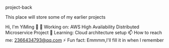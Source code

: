 project-back

This place will store some of my earlier projects

Hi, I'm YiMing 👋
🔭 Working on: AWS High Availability Distributed Microservice Project
🌱 Learning: Cloud architecture setup
📫 How to reach me: 2366434793@qq.com
⚡ Fun fact: Emmmm,I'll fill it in when I remember